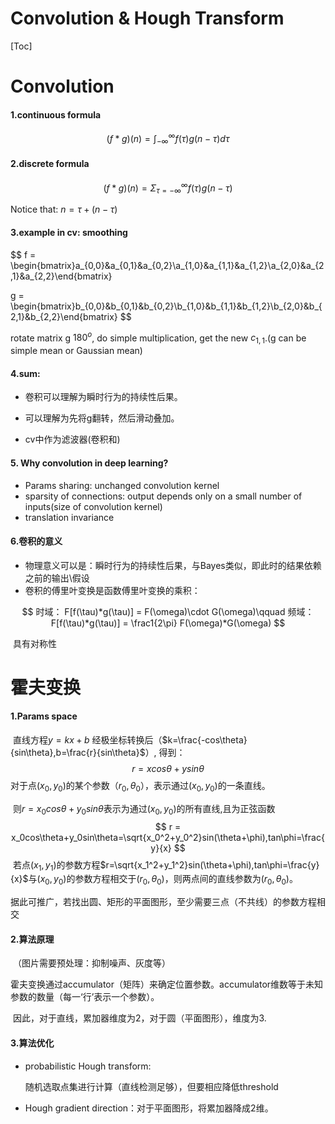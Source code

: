 # Convolution & Hough Transform

[Toc]

# Convolution

#### 1.continuous formula

$$
(f*g)(n)=\int_{-\infty}^{\infty}f(\tau)g(n-\tau)d\tau
$$

#### 2.discrete formula

$$
(f*g)(n)=\Sigma_{\tau=-\infty}^\infty f(\tau)g(n-\tau)
$$

Notice that: $n=\tau+(n-\tau)$

#### 3.example in cv: smoothing

$$
f = \begin{bmatrix}a_{0,0}&a_{0,1}&a_{0,2}\\a_{1,0}&a_{1,1}&a_{1,2}\\a_{2,0}&a_{2,1}&a_{2,2}\end{bmatrix}

g = \begin{bmatrix}b_{0,0}&b_{0,1}&b_{0,2}\\b_{1,0}&b_{1,1}&b_{1,2}\\b_{2,0}&b_{2,1}&b_{2,2}\end{bmatrix}
$$

rotate matrix g $180^o$, do simple multiplication, get the new $c_{1,1}$.(g can be simple mean or Gaussian mean)

#### 4.sum: 

- 卷积可以理解为瞬时行为的持续性后果。

- 可以理解为先将g翻转，然后滑动叠加。

- cv中作为滤波器(卷积和)

#### 5. Why convolution in deep learning?

- Params sharing: unchanged convolution kernel 
- sparsity of connections: output depends only on a small number of inputs(size of convolution kernel)
- translation invariance

#### 6.卷积的意义

- 物理意义可以是：瞬时行为的持续性后果，与Bayes类似，即此时的结果依赖之前的输出\假设
- 卷积的傅里叶变换是函数傅里叶变换的乘积：

$$
时域： F[f(\tau)*g(\tau)] = F(\omega)\cdot G(\omega)\qquad
频域： F[f(\tau)*g(\tau)] = \frac1{2\pi} F(\omega)*G(\omega)
$$

​		具有对称性

# 霍夫变换

#### 1.Params space

​	直线方程$y=kx +b$ 经极坐标转换后（$k=\frac{-cos\theta}{sin\theta},b=\frac{r}{sin\theta}$）, 得到：
$$
r = xcos\theta+ysin\theta
$$
​	对于点$(x_0,y_0)$的某个参数$（r_0,\theta_0）$，表示通过$(x_0,y_0)$的一条直线。

​	则$r = x_0cos\theta+y_0sin\theta$表示为通过$(x_0,y_0)$的所有直线,且为正弦函数
$$
r = x_0cos\theta+y_0sin\theta=\sqrt{x_0^2+y_0^2}sin(\theta+\phi),tan\phi=\frac{y}{x}
$$
​	若点$(x_1,y_1)$的参数方程$r=\sqrt{x_1^2+y_1^2}sin(\theta+\phi),tan\phi=\frac{y}{x}$与$(x_0,y_0)$的参数方程相交于$(r_0,\theta_0)$，则两点间的直线参数为$(r_0,\theta_0)$。

​	据此可推广，若找出圆、矩形的平面图形，至少需要三点（不共线）的参数方程相交

#### 2.算法原理

​	（图片需要预处理：抑制噪声、灰度等）	

​	霍夫变换通过accumulator（矩阵）来确定位置参数。accumulator维数等于未知参数的数量（每一‘行’表示一个参数）。

​	因此，对于直线，累加器维度为2，对于圆（平面图形），维度为3.

#### 3.算法优化

- probabilistic Hough transform: 

  随机选取点集进行计算（直线检测足够），但要相应降低threshold

- Hough gradient direction：对于平面图形，将累加器降成2维。

